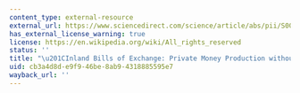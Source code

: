 ```yaml
---
content_type: external-resource
external_url: https://www.sciencedirect.com/science/article/abs/pii/S0014498323000414
has_external_license_warning: true
license: https://en.wikipedia.org/wiki/All_rights_reserved
status: ''
title: "\u201CInland Bills of Exchange: Private Money Production without Banks.\u201D"
uid: cb3a4d8d-e9f9-46be-8ab9-4318885595e7
wayback_url: ''
---
```

